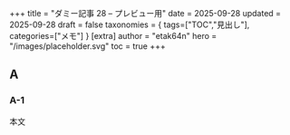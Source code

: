 +++
title = "ダミー記事 28 – プレビュー用"
date = 2025-09-28
updated = 2025-09-28
draft = false
taxonomies = { tags=["TOC","見出し"], categories=["メモ"] }
[extra]
author = "etak64n"
hero = "/images/placeholder.svg"
toc = true
+++

## A
### A-1
本文

